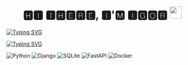 <h1 align="center">🅷🅸 🆃🅷🅴🆁🅴, 🅸'🅼 🅸🅶🅾🆁 
<img src="https://github.com/blackcater/blackcater/raw/main/images/Hi.gif" height="32"/></h1>

[![Typing SVG](https://readme-typing-svg.herokuapp.com?color=15F720&center=true&vCenter=true&width=750&lines=Junior+Backend+Devoloper)](https://git.io/typing-svg)

[![Typing SVG](https://readme-typing-svg.herokuapp.com?size=30&lines=%D0%9D%D0%B0%D0%B2%D1%8B%D0%BA%D0%B8)](https://git.io/typing-svg)

![Python](https://img.shields.io/badge/python-3670A0?style=for-the-badge&logo=python&logoColor=ffdd54)
![Django](https://img.shields.io/badge/django-%23092E20.svg?style=for-the-badge&logo=django&logoColor=white)
![SQLite](https://img.shields.io/badge/sqlite-%2307405e.svg?style=for-the-badge&logo=sqlite&logoColor=white)
![FastAPI](https://img.shields.io/badge/FastAPI-005571?style=for-the-badge&logo=fastapi)
![Docker](https://img.shields.io/badge/docker-%230db7ed.svg?style=for-the-badge&logo=docker&logoColor=white)
